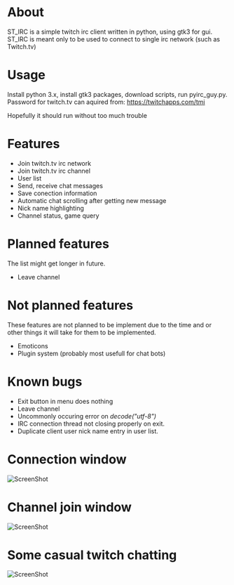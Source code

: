 About
======
ST_IRC is a simple twitch irc client written in python, using gtk3 for gui.
ST_IRC is meant only to be used to connect to single irc network (such as Twitch.tv)

Usage
======
Install python 3.x, install gtk3 packages, download scripts, run pyirc_guy.py. Password for twitch.tv can aquired from: https://twitchapps.com/tmi

Hopefully it should run without too much trouble

Features
======
* Join twitch.tv irc network
* Join twitch.tv irc channel
* User list
* Send, receive chat messages
* Save conection information
* Automatic chat scrolling after getting new message
* Nick name highlighting
* Channel status, game query

Planned features
======
The list might get longer in future.
* Leave channel

Not planned features
======
These features are not planned to be implement due to the time and or other things it will take for them to be implemented.
* Emoticons
* Plugin system (probably most usefull for chat bots)

Known bugs
======
* Exit button in menu does nothing
* Leave channel
* Uncommonly occuring error on _decode("utf-8")_
* IRC connection thread not closing properly on exit.
* Duplicate client user nick name entry in user list.



Connection window
======
![ScreenShot](http://puu.sh/89Ckd)

Channel join window
======
![ScreenShot](http://puu.sh/89Cnh.png)

Some casual twitch chatting
======
![ScreenShot](http://puu.sh/8ag3K.png)
